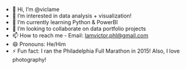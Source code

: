 - 👋 Hi, I’m @viclame
- 👀 I’m interested in data analysis + visualization!
- 🌱 I’m currently learning Python & PowerBI
- 💞️ I’m looking to collaborate on data portfolio projects
- 📫 How to reach me - Email: lamvictor.phl@gmail.com
- 😄 Pronouns: He/Him
- ⚡ Fun fact: I ran the Philadelphia Full Marathon in 2015! Also, I love photography!

<!---
viclame/viclame is a ✨ special ✨ repository because its `README.md` (this file) appears on your GitHub profile.
You can click the Preview link to take a look at your changes.
--->

